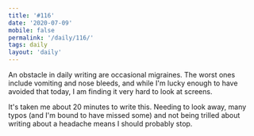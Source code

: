 ```yaml
---
title: '#116'
date: '2020-07-09'
mobile: false
permalink: '/daily/116/'
tags: daily
layout: 'daily'
---
```


An obstacle in daily writing are occasional migraines. The worst ones include vomiting and nose bleeds, and while I'm lucky enough to have avoided that today, I am finding it very hard to look at screens.

It's taken me about 20 minutes to write this. Needing to look away, many typos (and I'm bound to have missed some) and not being trilled about writing about a headache means I should probably stop.
